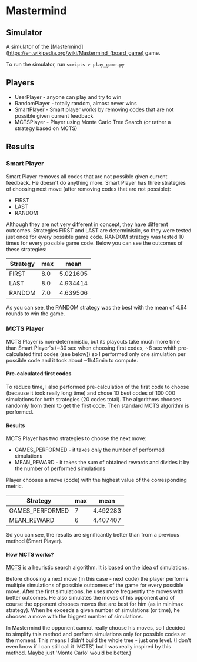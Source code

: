 # Mastermind

## Simulator

A simulator of the [Mastermind](https://en.wikipedia.org/wiki/Mastermind_(board_game) game.

To run the simulator, run `scripts > play_game.py`

## Players

- UserPlayer - anyone can play and try to win
- RandomPlayer - totally random, almost never wins
- SmartPlayer - Smart player works by removing codes that are not possible given current feedback
- MCTSPlayer - Player using Monte Carlo Tree Search (or rather a strategy based on MCTS)


## Results

### Smart Player

Smart Player removes all codes that are not possible given current feedback. He doesn't do anything more. Smart Player has three strategies of choosing next move (after removing codes that are not possible):
- FIRST
- LAST
- RANDOM

Although they are not very different in concept, they have different outcomes. Strategies FIRST and LAST are deterministic, so they were tested just once for every possible game code. RANDOM strategy was tested 10 times for every possible game code. Below you can see the outcomes of these strategies:

| Strategy | max | mean     |
|----------|-----|----------|
| FIRST    | 8.0 | 5.021605 |
| LAST     | 8.0 | 4.934414 |
| RANDOM   | 7.0 | 4.639506 |

As you can see, the RANDOM strategy was the best with the mean of 4.64 rounds to win the game.

### MCTS Player

MCTS Player is non-deterministic, but its playouts take much more time than Smart Player's (~30 sec when choosing first codes, ~6 sec whith pre-calculated first codes (see below)) so I performed only one simulation per possible code and it took about ~1h45min to compute.

#### Pre-calculated first codes

To reduce time, I also performed pre-calculation of the first code to choose (because it took really long time) and chose 10 best codes of 100 000 simulations for both strategies (20 codes total). The algorithms chooses randomly from them to get the first code. Then standard MCTS algorithm is performed.

#### Results

MCTS Player has two strategies to choose the next move:
- GAMES_PERFORMED - it takes only the number of performed simulations
- MEAN_REWARD - it takes the sum of obtained rewards and divides it by the number of performed simulations

Player chooses a move (code) with the highest value of the corresponding metric.


| Strategy         | max  | mean     |
|------------------|------|----------|
| GAMES_PERFORMED  | 7    | 4.492283 |
| MEAN_REWARD      | 6    | 4.407407 |

Sd you can see, the results are significantly better than from a previous method (Smart Player).

#### How MCTS works?

[MCTS](https://en.wikipedia.org/wiki/Monte_Carlo_tree_search) is a heuristic search algorithm. It is based on the idea of simulations. 

Before choosing a next move (in this case - next code) the player performs multiple simulations of possible outcomes of the game for every possible move. After the first simulations, he uses more frequently the moves with better outcomes. He also simulates the moves of his opponent and of course the opponent chooses moves that are best for him (as in minimax strategy). When he exceeds a given number of simulations (or time), he chooses a move with the biggest number of simulations.

In Mastermind the opponent cannot really choose his moves, so I decided to simplify this method and perform simulations only for possible codes at the moment. This means I didn't build the whole tree - just one level. (I don't even know if I can still call it 'MCTS', but I was really inspired by this method. Maybe just 'Monte Carlo' would be better.) 

